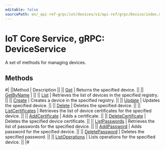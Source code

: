 ```yaml
---
editable: false
sourcePath: en/_api-ref-grpc/iot/devices/v1/api-ref/grpc/Device/index.md
---
```


# IoT Core Service, gRPC: DeviceService

A set of methods for managing devices.

## Methods

#|
||Method | Description ||
|| [Get](get.md) | Returns the specified device. ||
|| [GetByName](getByName.md) |  ||
|| [List](list.md) | Retrieves the list of devices in the specified registry. ||
|| [Create](create.md) | Creates a device in the specified registry. ||
|| [Update](update.md) | Updates the specified device. ||
|| [Delete](delete.md) | Deletes the specified device. ||
|| [ListCertificates](listCertificates.md) | Retrieves the list of device certificates for the specified device. ||
|| [AddCertificate](addCertificate.md) | Adds a certificate. ||
|| [DeleteCertificate](deleteCertificate.md) | Deletes the specified device certificate. ||
|| [ListPasswords](listPasswords.md) | Retrieves the list of passwords for the specified device. ||
|| [AddPassword](addPassword.md) | Adds password for the specified device. ||
|| [DeletePassword](deletePassword.md) | Deletes the specified password. ||
|| [ListOperations](listOperations.md) | Lists operations for the specified device. ||
|#